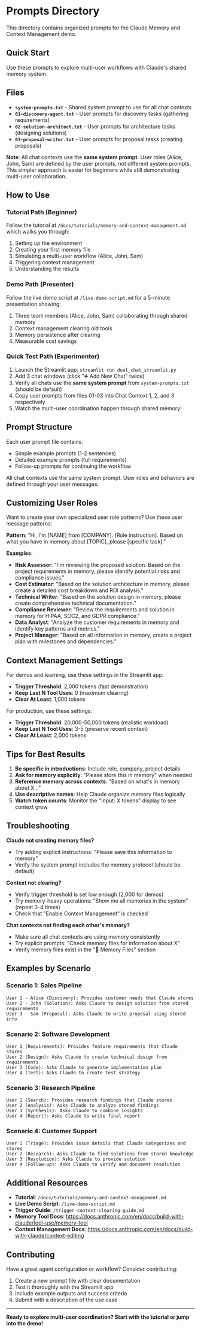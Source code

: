 # Prompts Directory

This directory contains organized prompts for the Claude Memory and Context Management demo.

## Quick Start

Use these prompts to explore multi-user workflows with Claude's shared memory system.

## Files

- **`system-prompts.txt`** - Shared system prompt to use for all chat contexts
- **`01-discovery-agent.txt`** - User prompts for discovery tasks (gathering requirements)
- **`02-solution-architect.txt`** - User prompts for architecture tasks (designing solutions)
- **`03-proposal-writer.txt`** - User prompts for proposal tasks (creating proposals)

**Note**: All chat contexts use the **same system prompt**. User roles (Alice, John, Sam) are defined by the user prompts, not different system prompts. This simpler approach is easier for beginners while still demonstrating multi-user collaboration.

## How to Use

### Tutorial Path (Beginner)

Follow the tutorial at `/docs/tutorials/memory-and-context-management.md` which walks you through:
1. Setting up the environment
2. Creating your first memory file
3. Simulating a multi-user workflow (Alice, John, Sam)
4. Triggering context management
5. Understanding the results

### Demo Path (Presenter)

Follow the live demo script at `/live-demo-script.md` for a 5-minute presentation showing:
1. Three team members (Alice, John, Sam) collaborating through shared memory
2. Context management clearing old tools
3. Memory persistence after clearing
4. Measurable cost savings

### Quick Test Path (Experimenter)

1. Launch the Streamlit app: `streamlit run dual_chat_streamlit.py`
2. Add 3 chat windows (click "➕ Add New Chat" twice)
3. Verify all chats use the **same system prompt** from `system-prompts.txt` (should be default)
4. Copy user prompts from files 01-03 into Chat Context 1, 2, and 3 respectively
5. Watch the multi-user coordination happen through shared memory!

## Prompt Structure

Each user prompt file contains:
- Simple example prompts (1-2 sentences)
- Detailed example prompts (full requirements)
- Follow-up prompts for continuing the workflow

All chat contexts use the same system prompt. User roles and behaviors are defined through your user messages.

## Customizing User Roles

Want to create your own specialized user role patterns? Use these user message patterns:

**Pattern**: "Hi, I'm [NAME] from [COMPANY]. [Role instruction]. Based on what you have in memory about [TOPIC], please [specific task]."

**Examples**:
- **Risk Assessor**: "I'm reviewing the proposed solution. Based on the project requirements in memory, please identify potential risks and compliance issues."
- **Cost Estimator**: "Based on the solution architecture in memory, please create a detailed cost breakdown and ROI analysis."
- **Technical Writer**: "Based on the solution design in memory, please create comprehensive technical documentation."
- **Compliance Reviewer**: "Review the requirements and solution in memory for HIPAA, SOC2, and GDPR compliance."
- **Data Analyst**: "Analyze the customer requirements in memory and identify key patterns and metrics."
- **Project Manager**: "Based on all information in memory, create a project plan with milestones and dependencies."

## Context Management Settings

For demos and learning, use these settings in the Streamlit app:
- **Trigger Threshold**: 2,000 tokens (fast demonstration)
- **Keep Last N Tool Uses**: 0 (maximum clearing)
- **Clear At Least**: 1,000 tokens

For production, use these settings:
- **Trigger Threshold**: 20,000-50,000 tokens (realistic workload)
- **Keep Last N Tool Uses**: 3-5 (preserve recent context)
- **Clear At Least**: 2,000 tokens

## Tips for Best Results

1. **Be specific in introductions**: Include role, company, project details
2. **Ask for memory explicitly**: "Please store this in memory" when needed
3. **Reference memory across contexts**: "Based on what's in memory about X..."
4. **Use descriptive names**: Help Claude organize memory files logically
5. **Watch token counts**: Monitor the "Input: X tokens" display to see context grow

## Troubleshooting

**Claude not creating memory files?**
- Try adding explicit instructions: "Please save this information to memory"
- Verify the system prompt includes the memory protocol (should be default)

**Context not clearing?**
- Verify trigger threshold is set low enough (2,000 for demos)
- Try memory-heavy operations: "Show me all memories in the system" (repeat 3-4 times)
- Check that "Enable Context Management" is checked

**Chat contexts not finding each other's memory?**
- Make sure all chat contexts are using memory consistently
- Try explicit prompts: "Check memory files for information about X"
- Verify memory files exist in the "📁 Memory Files" section

## Examples by Scenario

### Scenario 1: Sales Pipeline
```
User 1 - Alice (Discovery): Provides customer needs that Claude stores
User 2 - John (Solution): Asks Claude to design solution from stored requirements
User 3 - Sam (Proposal): Asks Claude to write proposal using stored info
```

### Scenario 2: Software Development
```
User 1 (Requirements): Provides feature requirements that Claude stores
User 2 (Design): Asks Claude to create technical design from requirements
User 3 (Code): Asks Claude to generate implementation plan
User 4 (Test): Asks Claude to create test strategy
```

### Scenario 3: Research Pipeline
```
User 1 (Search): Provides research findings that Claude stores
User 2 (Analysis): Asks Claude to analyze stored findings
User 3 (Synthesis): Asks Claude to combine insights
User 4 (Report): Asks Claude to write final report
```

### Scenario 4: Customer Support
```
User 1 (Triage): Provides issue details that Claude categorizes and stores
User 2 (Research): Asks Claude to find solutions from stored knowledge
User 3 (Resolution): Asks Claude to provide solution
User 4 (Follow-up): Asks Claude to verify and document resolution
```

## Additional Resources

- **Tutorial**: `/docs/tutorials/memory-and-context-management.md`
- **Live Demo Script**: `/live-demo-script.md`
- **Trigger Guide**: `/trigger-context-clearing-guide.md`
- **Memory Tool Docs**: https://docs.anthropic.com/en/docs/build-with-claude/tool-use/memory-tool
- **Context Management Docs**: https://docs.anthropic.com/en/docs/build-with-claude/context-editing

## Contributing

Have a great agent configuration or workflow? Consider contributing:
1. Create a new prompt file with clear documentation
2. Test it thoroughly with the Streamlit app
3. Include example outputs and success criteria
4. Submit with a description of the use case

---

**Ready to explore multi-user coordination? Start with the tutorial or jump into the demo!**
